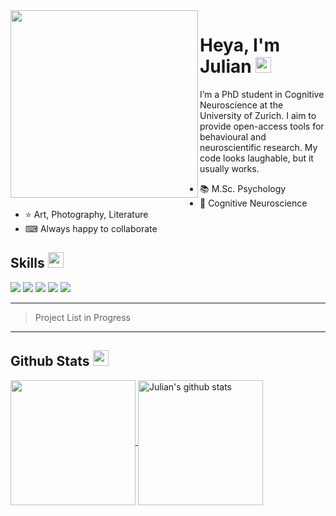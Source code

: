 <img align="left"  height="300" src="https://github.com/Julian-Ockelmann/Julian-Ockelmann/assets/66472855/6a84bd2d-996f-4962-b115-fb60024a138a"/>
<h1>Heya, I'm Julian <img src="https://media.giphy.com/media/hvRJCLFzcasrR4ia7z/giphy.gif" width="25px"></h1>




I’m a PhD student in Cognitive Neuroscience at the University of Zurich. I aim to provide open-access tools for behavioural and neuroscientific research. My code looks laughable, but it usually works. 

- 📚 M.Sc. Psychology
- 🧠 Cognitive Neuroscience
- ⭐ Art, Photography, Literature
- ⌨ Always happy to collaborate

## Skills <img src="https://media.giphy.com/media/QssGEmpkyEOhBCb7e1/giphy.gif" width="25px">
![](https://img.shields.io/badge/Code-R-informational?style=flat&logo=R&logoColor=white&color=65aec9)
![](https://img.shields.io/badge/Code-Python-informational?style=flat&logo=Python&logoColor=white&color=65aec9)
![](https://img.shields.io/badge/Code-Matlab-informational?style=flat&logo=Matlab&logoColor=white&color=65aec9)
![](https://img.shields.io/badge/Code-HTML-informational?style=flat&logo=HTML&logoColor=white&color=65aec9)
![](https://img.shields.io/badge/Code-Markdown-informational?style=flat&logo=Markdown&logoColor=white&color=65aec9)

---
> Project List in Progress
---

## Github Stats <img src="https://media.giphy.com/media/cj87CxfRtrUifF3Ryk/giphy.gif" width="25px">

<a href="https://github.com/Julian-Ockelmann">
  <img align="center" src="https://github-readme-stats.vercel.app/api/top-langs/?username=Julian-Ockelmann&show_icons=true&theme=dracula&langs_count=8&count_private=true&card_width=250" height="200px"/>
  </a> 
  <a href="https://github.com/Julian-Ockelmann">
  <img align="center" src="https://github-readme-stats.vercel.app/api?username=Julian-Ockelmann&count_private=true&hide=stars&show_icons=true&theme=dracula&line_height=27&card_width=200&layout=compact"  alt="Julian's github stats" height="200px" />
</a>


